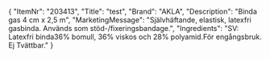 {
  "ItemNr": "203413",
  "Title": "test",
  "Brand": "AKLA",
  "Description": "Binda gas 4 cm x 2,5 m",
  "MarketingMessage": "Självhäftande, elastisk, latexfri gasbinda. Används som stöd-/fixeringsbandage.",
  "Ingredients": "SV: Latexfri binda36% bomull, 36% viskos och 28% polyamid.För engångsbruk. Ej Tvättbar."
}